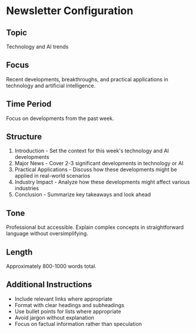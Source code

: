 # Newsletter Configuration

## Topic
Technology and AI trends

## Focus
Recent developments, breakthroughs, and practical applications in technology and artificial intelligence.

## Time Period
Focus on developments from the past week.

## Structure
1. Introduction - Set the context for this week's technology and AI developments
2. Major News - Cover 2-3 significant developments in technology or AI
3. Practical Applications - Discuss how these developments might be applied in real-world scenarios
4. Industry Impact - Analyze how these developments might affect various industries
5. Conclusion - Summarize key takeaways and look ahead

## Tone
Professional but accessible. Explain complex concepts in straightforward language without oversimplifying.

## Length
Approximately 800-1000 words total.

## Additional Instructions
- Include relevant links where appropriate
- Format with clear headings and subheadings
- Use bullet points for lists where appropriate
- Avoid jargon without explanation
- Focus on factual information rather than speculation 